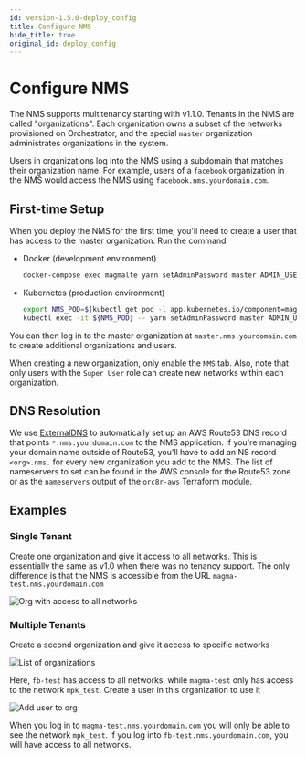 ```yaml
---
id: version-1.5.0-deploy_config
title: Configure NMS
hide_title: true
original_id: deploy_config
---
```


# Configure NMS

The NMS supports multitenancy starting with v1.1.0. Tenants in the NMS are
called "organizations". Each organization owns a subset of the networks
provisioned on Orchestrator, and the special `master` organization
administrates organizations in the system.

Users in organizations log into the NMS using a subdomain that matches their
organization name. For example, users of a `facebook` organization in the NMS
would access the NMS using `facebook.nms.yourdomain.com`.

## First-time Setup

When you deploy the NMS for the first time, you'll need to create a user that
has access to the master organization. Run the command

- Docker (development environment)
    ```bash
    docker-compose exec magmalte yarn setAdminPassword master ADMIN_USER_EMAIL ADMIN_USER_PASSWORD
    ```
- Kubernetes (production environment)
    ```bash
    export NMS_POD=$(kubectl get pod -l app.kubernetes.io/component=magmalte -o jsonpath='{.items[0].metadata.name}')
    kubectl exec -it ${NMS_POD} -- yarn setAdminPassword master ADMIN_USER_EMAIL ADMIN_USER_PASSWORD
    ```

You can then log in to the master organization at `master.nms.yourdomain.com`
to create additional organizations and users.

When creating a new organization, only enable the `NMS` tab. Also, note that
only users with the `Super User` role can create new networks within each
organization.

## DNS Resolution

We use [ExternalDNS](https://github.com/kubernetes-sigs/external-dns) to
automatically set up an AWS Route53 DNS record that points
`*.nms.yourdomain.com` to the NMS application. If you're managing your
domain name outside of Route53, you'll have to add an NS record `<org>.nms.`
for every new organization you add to the NMS. The list of nameservers to set
can be found in the AWS console for the Route53 zone or as the `nameservers`
output of the `orc8r-aws` Terraform module.

## Examples

### Single Tenant

Create one organization and give it access to all networks. This is essentially
the same as v1.0 when there was no tenancy support. The only difference is that
the NMS is accessible from the URL `magma-test.nms.yourdomain.com`

![Org with access to all networks](assets/nms/org_all_networks.png)

### Multiple Tenants

Create a second organization and give it access to specific networks

![List of organizations](assets/nms/org_multiple_list.png)

Here, `fb-test` has access to all networks, while `magma-test` only has access
to the network `mpk_test`. Create a user in this organization to use it

![Add user to org](assets/nms/org_add_user.png)

When you log in to `magma-test.nms.yourdomain.com` you will only be able to see the
network `mpk_test`. If you log into `fb-test.nms.yourdomain.com`, you will
have access to all networks.
